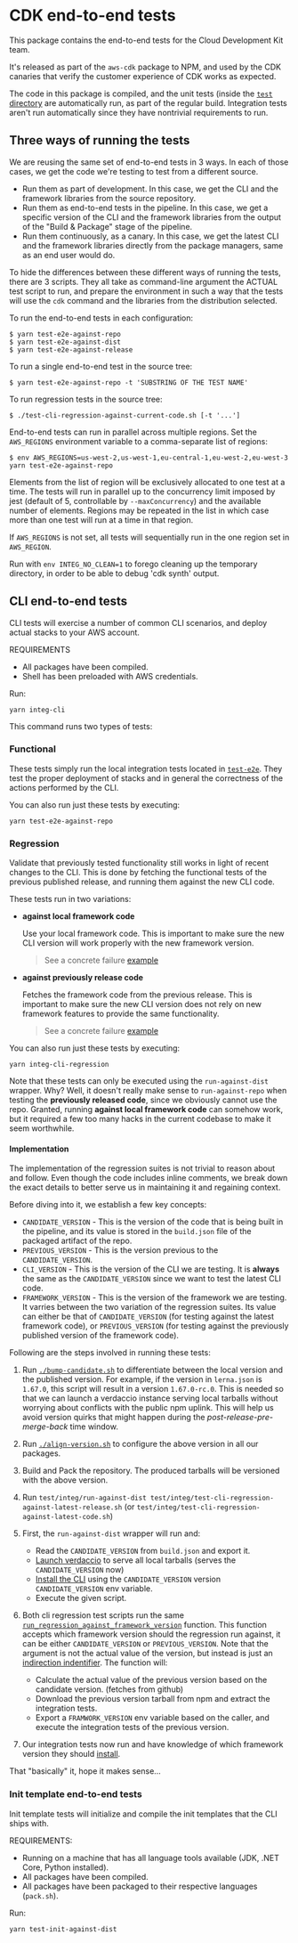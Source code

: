 # CDK end-to-end tests

This package contains the end-to-end tests for the Cloud Development Kit team.

It's released as part of the `aws-cdk` package to NPM,
and used by the CDK canaries that verify the customer experience of CDK works as expected.

The code in this package is compiled,
and the unit tests (inside the [`test` directory](./test) are automatically run,
as part of the regular build.
Integration tests aren't run automatically since they have nontrivial requirements to run.

## Three ways of running the tests

We are reusing the same set of end-to-end tests in 3 ways.
In each of those cases, we get the code we're testing to test from a different source.

- Run them as part of development. In this case, we get the CLI
  and the framework libraries from the source repository.
- Run them as end-to-end tests in the pipeline. In this case, we get a specific
  version of the CLI and the framework libraries from the output of the "Build & Package"
  stage of the pipeline.
- Run them continuously, as a canary. In this case, we get the latest CLI and
  the framework libraries directly from the package managers, same as an
  end user would do.

To hide the differences between these different ways of running the tests,
there are 3 scripts. They all take as command-line argument the ACTUAL test
script to run, and prepare the environment in such a way that the tests
will use the `cdk` command and the libraries from the distribution selected.

To run the end-to-end tests in each configuration:

```
$ yarn test-e2e-against-repo
$ yarn test-e2e-against-dist
$ yarn test-e2e-against-release
```

To run a single end-to-end test in the source tree:

```
$ yarn test-e2e-against-repo -t 'SUBSTRING OF THE TEST NAME'
```

To run regression tests in the source tree:

```
$ ./test-cli-regression-against-current-code.sh [-t '...']
```

End-to-end tests can run in parallel across multiple regions.
Set the `AWS_REGIONS` environment variable to a comma-separate list of regions:

```
$ env AWS_REGIONS=us-west-2,us-west-1,eu-central-1,eu-west-2,eu-west-3 yarn test-e2e-against-repo
```

Elements from the list of region will be exclusively allocated to one test at
a time. The tests will run in parallel up to the concurrency limit imposed by
jest (default of 5, controllable by `--maxConcurrency`) and the available
number of elements. Regions may be repeated in the list in which case more
than one test will run at a time in that region.

If `AWS_REGIONS` is not set, all tests will sequentially run in the one
region set in `AWS_REGION`.

Run with `env INTEG_NO_CLEAN=1` to forego cleaning up the temporary directory,
in order to be able to debug 'cdk synth' output.

## CLI end-to-end tests

CLI tests will exercise a number of common CLI scenarios, and deploy actual
stacks to your AWS account.

REQUIREMENTS

* All packages have been compiled.
* Shell has been preloaded with AWS credentials.

Run:

```
yarn integ-cli
```

This command runs two types of tests:

### Functional

These tests simply run the local integration tests located in [`test-e2e`](./test-e2e).
They test the proper deployment of stacks and in general the correctness of the actions performed by the CLI.

You can also run just these tests by executing:

```console
yarn test-e2e-against-repo
```

### Regression

Validate that previously tested functionality still works in light of recent changes to the CLI.
This is done by fetching the functional tests of the previous published release, and running them against the new CLI code.

These tests run in two variations:

- **against local framework code**

  Use your local framework code. This is important to make sure the new CLI version
  will work properly with the new framework version.

  > See a concrete failure [example](https://github.com/aws/aws-cdk-rfcs/blob/master/text/00110-cli-framework-compatibility-strategy.md#remove---target-from-docker-build-command)

- **against previously release code**

  Fetches the framework code from the previous release. This is important to make sure
  the new CLI version does not rely on new framework features to provide the same functionality.

  > See a concrete failure [example](https://github.com/aws/aws-cdk-rfcs/blob/master/text/00110-cli-framework-compatibility-strategy.md#change-artifact-metadata-type-value)

You can also run just these tests by executing:

```console
yarn integ-cli-regression
```

Note that these tests can only be executed using the `run-against-dist` wrapper.
Why? Well, it doesn't really make sense to `run-against-repo` when testing the **previously released code**,
since we obviously cannot use the repo.
Granted, running **against local framework code** can somehow work,
but it required a few too many hacks in the current codebase to make it seem worthwhile.

#### Implementation

The implementation of the regression suites is not trivial to reason about and follow.
Even though the code includes inline comments,
we break down the exact details to better serve us in maintaining it and regaining context.

Before diving into it, we establish a few key concepts:

- `CANDIDATE_VERSION` - This is the version of the code that is being built in the pipeline, and its value is stored in the `build.json` file of the packaged artifact of the repo.
- `PREVIOUS_VERSION` - This is the version previous to the `CANDIDATE_VERSION`.
- `CLI_VERSION` - This is the version of the CLI we are testing. It is **always** the same as the `CANDIDATE_VERSION` since we want to test the latest CLI code.
- `FRAMEWORK_VERSION` - This is the version of the framework we are testing. It varries between the two variation of the regression suites.
Its value can either be that of `CANDIDATE_VERSION` (for testing against the latest framework code), or `PREVIOUS_VERSION` (for testing against the previously published version of the framework code).

Following are the steps involved in running these tests:

1. Run [`./bump-candidate.sh`](../../bump-candidate.sh) to differentiate between the local version and the published version.
For example, if the version in `lerna.json` is `1.67.0`, this script will result in a version `1.67.0-rc.0`.
This is needed so that we can launch a verdaccio instance serving local tarballs without worrying about conflicts with the public npm uplink.
This will help us avoid version quirks that might happen during the *post-release-pre-merge-back* time window.

2. Run [`./align-version.sh`](../../../scripts/align-version.sh) to configure the above version in all our packages.

3. Build and Pack the repository. The produced tarballs will be versioned with the above version.

4. Run `test/integ/run-against-dist test/integ/test-cli-regression-against-latest-release.sh` (or `test/integ/test-cli-regression-against-latest-code.sh`)

5. First, the `run-against-dist` wrapper will run and:

    - Read the `CANDIDATE_VERSION` from `build.json` and export it.
    - [Launch verdaccio](../test/integ/run-against-dist#L29) to serve all local tarballs (serves the `CANDIDATE_VERSION` now)
    - [Install the CLI](../test/integ/run-against-dist#L30) using the `CANDIDATE_VERSION` version `CANDIDATE_VERSION` env variable.
    - Execute the given script.

6. Both cli regression test scripts run the same [`run_regression_against_framework_version`](../test/integ/test-cli-regression.bash#L22) function. This function accepts which framework version should the regression run against, it can be either `CANDIDATE_VERSION` or `PREVIOUS_VERSION`. Note that the argument is not the actual value of the version, but instead is just an [indirection indentifier](../test/integ/test-cli-regression.bash#L81). The function will:

    - Calculate the actual value of the previous version based on the candidate version. (fetches from github)
    - Download the previous version tarball from npm and extract the integration tests.
    - Export a `FRAMWORK_VERSION` env variable based on the caller, and execute the integration tests of the previous version.

7. Our integration tests now run and have knowledge of which framework version they should [install](lib/cdk.ts#L74).

That "basically" it, hope it makes sense...

### Init template end-to-end tests

Init template tests will initialize and compile the init templates that the CLI ships with.

REQUIREMENTS:

* Running on a machine that has all language tools available
  (JDK, .NET Core, Python installed).
* All packages have been compiled.
* All packages have been packaged to their respective languages (`pack.sh`).

Run:

```
yarn test-init-against-dist
```

